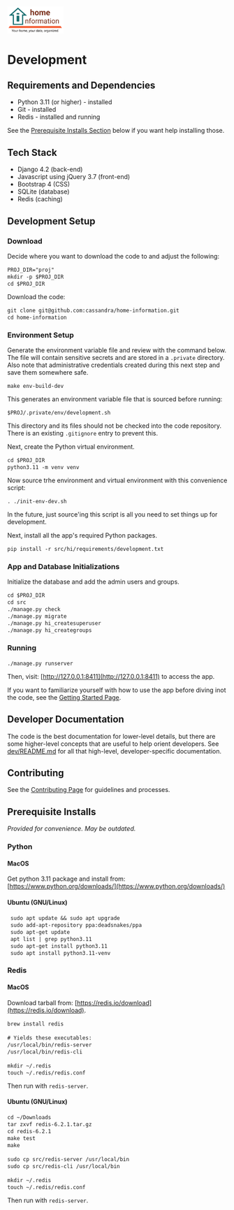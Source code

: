 <img src="../src/hi/static/img/hi-logo-w-tagline-197x96.png" alt="Home Information Logo" width="128">

# Development

## Requirements and Dependencies

- Python 3.11 (or higher) - installed
- Git - installed
- Redis - installed and running

See the [Prerequisite Installs Section](#prerequisite-installs) below if you want help installing those.

## Tech Stack

- Django 4.2 (back-end)
- Javascript using jQuery 3.7 (front-end)
- Bootstrap 4 (CSS)
- SQLite (database)
- Redis (caching)

## Development Setup

### Download

Decide where you want to download the code to and adjust the following:
``` shell
PROJ_DIR="proj"
mkdir -p $PROJ_DIR
cd $PROJ_DIR
```
Download the code:
``` shell
git clone git@github.com:cassandra/home-information.git
cd home-information
```

### Environment Setup

Generate the environment variable file and review with the command below. The file will contain sensitive secrets and are stored in a `.private` directory. Also note that administrative credentials created during this next step and save them somewhere safe.
``` shell
make env-build-dev
```
This generates an environment variable file that is sourced before running:
```
$PROJ/.private/env/development.sh
```
This directory and its files should not be checked into the code repository. There is an existing `.gitignore` entry to prevent this.


Next, create the Python virtual environment.
``` shell
cd $PROJ_DIR
python3.11 -m venv venv
```
Now source trhe environment and virtual environment with this convenience script:
``` shell
. ./init-env-dev.sh
```
In the future, just source'ing this script is all you need to set things up for development.

Next, install all the app's required Python packages.
``` shell
pip install -r src/hi/requirements/development.txt
```

### App and Database Initializations

Initialize the database and add the admin users and groups.
``` shell
cd $PROJ_DIR
cd src
./manage.py check
./manage.py migrate
./manage.py hi_createsuperuser
./manage.py hi_creategroups
```

### Running


``` shell
./manage.py runserver
```

Then, visit: [http://127.0.0.1:8411](http://127.0.0.1:8411) to access the app.

If you want to familiarize yourself with how to use the app before diving inot the code, see the [Getting Started Page](GettingStarted.md).

## Developer Documentation

The code is the best documentation for lower-level details, but there are some higher-level concepts that are useful to help orient developers. See [dev/README.md](dev/README.md) for all that high-level, developer-specific documentation.

## Contributing

See the [Contributing Page](Contributing.md) for guidelines and processes.

## Prerequisite Installs <a id="prerequisite-installs"></a>

_Provided for convenience. May be outdated._

### Python

#### MacOS

Get python 3.11 package and install from: [https://www.python.org/downloads/](https://www.python.org/downloads/)

#### Ubuntu (GNU/Linux)

``` shell
 sudo apt update && sudo apt upgrade
 sudo add-apt-repository ppa:deadsnakes/ppa
 sudo apt-get update
 apt list | grep python3.11
 sudo apt-get install python3.11
 sudo apt install python3.11-venv
```

### Redis

#### MacOS

Download tarball from: [https://redis.io/download](https://redis.io/download).


``` shell
brew install redis

# Yields these executables:
/usr/local/bin/redis-server 
/usr/local/bin/redis-cli 

mkdir ~/.redis
touch ~/.redis/redis.conf
```
Then run with `redis-server`.

#### Ubuntu (GNU/Linux)

``` shell
cd ~/Downloads
tar zxvf redis-6.2.1.tar.gz
cd redis-6.2.1
make test
make

sudo cp src/redis-server /usr/local/bin
sudo cp src/redis-cli /usr/local/bin

mkdir ~/.redis
touch ~/.redis/redis.conf
```
Then run with `redis-server`.
